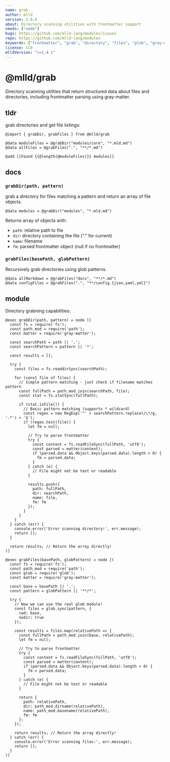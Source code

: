 ```yaml
---
name: grab
author: mlld
version: 2.0.0
about: Directory scanning utilities with frontmatter support
needs: ["node"]
bugs: https://github.com/mlld-lang/modules/issues
repo: https://github.com/mlld-lang/modules
keywords: ["frontmatter", "grab", "directory", "files", "glob", "gray-matter"]
license: CC0
mlldVersion: ">=1.4.1"
---
```


# @mlld/grab

Directory scanning utilities that return structured data about files and directories, including frontmatter parsing using gray-matter.

## tldr

grab directories and get file listings:

```mlld
@import { grabDir, grabFiles } from @mlld/grab

@data moduleFiles = @grabDir("modules/core", "*.mld.md")
@data allFiles = @grabFiles(".", "**/*.md")

@add [[Found {{@length(@moduleFiles)}} modules]]
```

## docs

### `grabDir(path, pattern)`

grab a directory for files matching a pattern and return an array of file objects.

```mlld
@data modules = @grabDir("modules", "*.mld.md")
```

Returns array of objects with:
- `path`: relative path to file
- `dir`: directory containing the file ("." for current)
- `name`: filename
- `fm`: parsed frontmatter object (null if no frontmatter)

### `grabFiles(basePath, globPattern)`

Recursively grab directories using glob patterns.

```mlld
@data allMarkdown = @grabFiles("docs", "**/*.md")
@data configFiles = @grabFiles(".", "**/config.{json,yaml,yml}")
```

## module

Directory grabning capabilities:

```mlld-run
@exec grabDir(path, pattern) = node [(
  const fs = require('fs');
  const path_mod = require('path');
  const matter = require('gray-matter');
  
  const searchPath = path || '.';
  const searchPattern = pattern || '*';
  
  const results = [];
  
  try {
    const files = fs.readdirSync(searchPath);
    
    for (const file of files) {
      // Simple pattern matching - just check if filename matches pattern
      const fullPath = path_mod.join(searchPath, file);
      const stat = fs.statSync(fullPath);
      
      if (stat.isFile()) {
        // Basic pattern matching (supports * wildcard)
        const regex = new RegExp('^' + searchPattern.replace(/\*/g, '.*') + '$');
        if (regex.test(file)) {
          let fm = null;
          
          // Try to parse frontmatter
          try {
            const content = fs.readFileSync(fullPath, 'utf8');
            const parsed = matter(content);
            if (parsed.data && Object.keys(parsed.data).length > 0) {
              fm = parsed.data;
            }
          } catch (e) {
            // File might not be text or readable
          }
          
          results.push({
            path: fullPath,
            dir: searchPath,
            name: file,
            fm: fm
          });
        }
      }
    }
  } catch (err) {
    console.error('Error scanning directory:', err.message);
    return [];
  }
  
  return results; // Return the array directly!
)]

@exec grabFiles(basePath, globPattern) = node [(
  const fs = require('fs');
  const path_mod = require('path');
  const glob = require('glob');
  const matter = require('gray-matter');
  
  const base = basePath || '.';
  const pattern = globPattern || '**/*';
  
  try {
    // Now we can use the real glob module!
    const files = glob.sync(pattern, {
      cwd: base,
      nodir: true
    });
    
    const results = files.map(relativePath => {
      const fullPath = path_mod.join(base, relativePath);
      let fm = null;
      
      // Try to parse frontmatter
      try {
        const content = fs.readFileSync(fullPath, 'utf8');
        const parsed = matter(content);
        if (parsed.data && Object.keys(parsed.data).length > 0) {
          fm = parsed.data;
        }
      } catch (e) {
        // File might not be text or readable
      }
      
      return {
        path: relativePath,
        dir: path_mod.dirname(relativePath),
        name: path_mod.basename(relativePath),
        fm: fm
      };
    });
    
    return results; // Return the array directly!
  } catch (err) {
    console.error('Error scanning files:', err.message);
    return [];
  }
)]
```